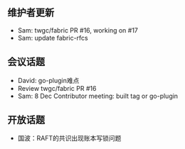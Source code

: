 ## 维护者更新
- Sam: twgc/fabric PR #16, working on #17
- Sam: update fabric-rfcs

## 会议话题
- David: go-plugin难点
- Review twgc/fabric PR #16
- Sam: 8 Dec Contributor meeting: built tag or go-plugin
## 开放话题
- 国波：RAFT的共识出现账本写锁问题